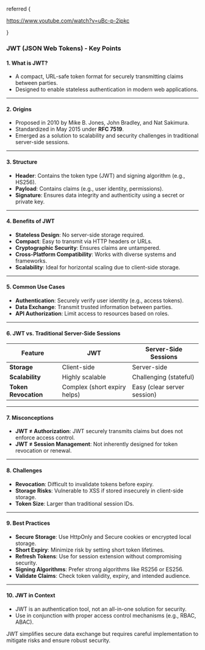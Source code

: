 

referred {

https://www.youtube.com/watch?v=uBc-p-2ipkc


}

### JWT (JSON Web Tokens) - Key Points

#### **1. What is JWT?**

- A compact, URL-safe token format for securely transmitting claims between parties.
- Designed to enable stateless authentication in modern web applications.

---

#### **2. Origins**

- Proposed in 2010 by Mike B. Jones, John Bradley, and Nat Sakimura.
- Standardized in May 2015 under **RFC 7519**.
- Emerged as a solution to scalability and security challenges in traditional server-side sessions.

---

#### **3. Structure**

- **Header**: Contains the token type (JWT) and signing algorithm (e.g., HS256).
- **Payload**: Contains claims (e.g., user identity, permissions).
- **Signature**: Ensures data integrity and authenticity using a secret or private key.

---

#### **4. Benefits of JWT**

- **Stateless Design**: No server-side storage required.
- **Compact**: Easy to transmit via HTTP headers or URLs.
- **Cryptographic Security**: Ensures claims are untampered.
- **Cross-Platform Compatibility**: Works with diverse systems and frameworks.
- **Scalability**: Ideal for horizontal scaling due to client-side storage.

---

#### **5. Common Use Cases**

- **Authentication**: Securely verify user identity (e.g., access tokens).
- **Data Exchange**: Transmit trusted information between parties.
- **API Authorization**: Limit access to resources based on roles.

---

#### **6. JWT vs. Traditional Server-Side Sessions**

|Feature|JWT|Server-Side Sessions|
|---|---|---|
|**Storage**|Client-side|Server-side|
|**Scalability**|Highly scalable|Challenging (stateful)|
|**Token Revocation**|Complex (short expiry helps)|Easy (clear server session)|

---

#### **7. Misconceptions**

- **JWT ≠ Authorization**: JWT securely transmits claims but does not enforce access control.
- **JWT ≠ Session Management**: Not inherently designed for token revocation or renewal.

---

#### **8. Challenges**

- **Revocation**: Difficult to invalidate tokens before expiry.
- **Storage Risks**: Vulnerable to XSS if stored insecurely in client-side storage.
- **Token Size**: Larger than traditional session IDs.

---

#### **9. Best Practices**

- **Secure Storage**: Use HttpOnly and Secure cookies or encrypted local storage.
- **Short Expiry**: Minimize risk by setting short token lifetimes.
- **Refresh Tokens**: Use for session extension without compromising security.
- **Signing Algorithms**: Prefer strong algorithms like RS256 or ES256.
- **Validate Claims**: Check token validity, expiry, and intended audience.

---

#### **10. JWT in Context**

- JWT is an authentication tool, not an all-in-one solution for security.
- Use in conjunction with proper access control mechanisms (e.g., RBAC, ABAC).

JWT simplifies secure data exchange but requires careful implementation to mitigate risks and ensure robust security.



